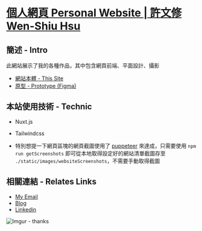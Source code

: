 # [個人網頁 Personal Website | 許文修 Wen-Shiu Hsu](https://kevinshu1995.github.io/)

## 簡述 - Intro

此網站展示了我的各種作品，其中包含網頁前端、平面設計、攝影

-   [網站本體 - This Site](http://hsiu.soy/)
-   [原型 - Prototype (Figma)](https://www.figma.com/proto/t4aL7iuyUCX05ewZraA95Z/Portfolio?page-id=0%3A1&node-id=2%3A9&viewport=258%2C357%2C0.17152492702007294&scaling=min-zoom)

## 本站使用技術 - Technic

-   Nuxt.js
-   Tailwindcss

-   特別想提一下網頁區塊的網頁截圖使用了 [puppeteer](https://github.com/puppeteer/puppeteer) 來達成，只需要使用 `npm run getScreenshots` 即可從本地取得設定好的網站清單截圖存至 `./static/images/websiteScreenshots`，不需要手動取得截圖

## 相關連結 - Relates Links

-   [My Email](mailto:kevin.hsu.hws@gmail.com)
-   [Blog](https://kevinshu1995.github.io/blog/)
-   [Linkedin](https://www.linkedin.com/in/kevin-hws/)

![Imgur - thanks](https://media.giphy.com/media/l2R0eYcNq9rJUsVAA/giphy.gif)
